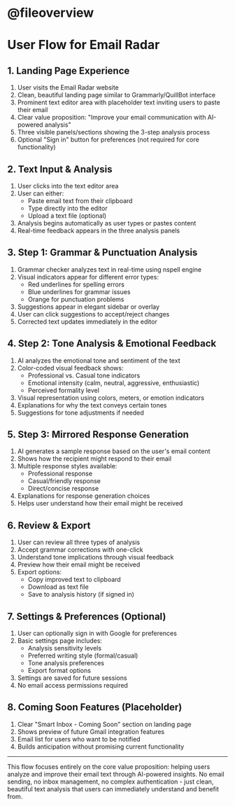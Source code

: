 # @fileoverview
# User Flow for Email Radar

## 1. Landing Page Experience
1. User visits the Email Radar website
2. Clean, beautiful landing page similar to Grammarly/QuillBot interface
3. Prominent text editor area with placeholder text inviting users to paste their email
4. Clear value proposition: "Improve your email communication with AI-powered analysis"
5. Three visible panels/sections showing the 3-step analysis process
6. Optional "Sign in" button for preferences (not required for core functionality)

## 2. Text Input & Analysis
1. User clicks into the text editor area
2. User can either:
   - Paste email text from their clipboard
   - Type directly into the editor
   - Upload a text file (optional)
3. Analysis begins automatically as user types or pastes content
4. Real-time feedback appears in the three analysis panels

## 3. Step 1: Grammar & Punctuation Analysis
1. Grammar checker analyzes text in real-time using nspell engine
2. Visual indicators appear for different error types:
   - Red underlines for spelling errors
   - Blue underlines for grammar issues
   - Orange for punctuation problems
3. Suggestions appear in elegant sidebar or overlay
4. User can click suggestions to accept/reject changes
5. Corrected text updates immediately in the editor

## 4. Step 2: Tone Analysis & Emotional Feedback
1. AI analyzes the emotional tone and sentiment of the text
2. Color-coded visual feedback shows:
   - Professional vs. Casual tone indicators
   - Emotional intensity (calm, neutral, aggressive, enthusiastic)
   - Perceived formality level
3. Visual representation using colors, meters, or emotion indicators
4. Explanations for why the text conveys certain tones
5. Suggestions for tone adjustments if needed

## 5. Step 3: Mirrored Response Generation
1. AI generates a sample response based on the user's email content
2. Shows how the recipient might respond to their email
3. Multiple response styles available:
   - Professional response
   - Casual/friendly response
   - Direct/concise response
4. Explanations for response generation choices
5. Helps user understand how their email might be received

## 6. Review & Export
1. User can review all three types of analysis
2. Accept grammar corrections with one-click
3. Understand tone implications through visual feedback
4. Preview how their email might be received
5. Export options:
   - Copy improved text to clipboard
   - Download as text file
   - Save to analysis history (if signed in)

## 7. Settings & Preferences (Optional)
1. User can optionally sign in with Google for preferences
2. Basic settings page includes:
   - Analysis sensitivity levels
   - Preferred writing style (formal/casual)
   - Tone analysis preferences
   - Export format options
3. Settings are saved for future sessions
4. No email access permissions required

## 8. Coming Soon Features (Placeholder)
1. Clear "Smart Inbox - Coming Soon" section on landing page
2. Shows preview of future Gmail integration features
3. Email list for users who want to be notified
4. Builds anticipation without promising current functionality

---

This flow focuses entirely on the core value proposition: helping users analyze and improve their email text through AI-powered insights. No email sending, no inbox management, no complex authentication - just clean, beautiful text analysis that users can immediately understand and benefit from.

